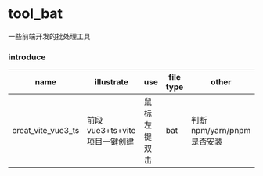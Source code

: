 # tool_bat
一些前端开发的批处理工具

### introduce
| name | illustrate | use | file type|other
|----------|----------|----------|----------|----------|
| creat_vite_vue3_ts | 前段vue3+ts+vite项目一键创建 | 鼠标左键双击 | bat | 判断npm/yarn/pnpm是否安装 |

